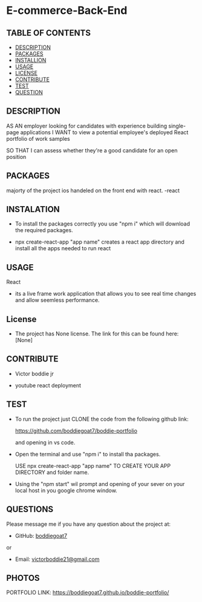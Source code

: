 # E-commerce-Back-End

## TABLE OF CONTENTS
  - [DESCRIPTION](#description)
  - [PACKAGES](#packages)
  - [INSTALLION](#installation)
  - [USAGE](#usage)
  - [LICENSE](#license)
  - [CONTRIBUTE](#contribute)
  - [TEST](#test)
  - [QUESTION](#questions)

## DESCRIPTION
        
AS AN employer looking for candidates with experience building single-page applications
I WANT to view a potential employee's deployed React portfolio of work samples

SO THAT I can assess whether they're a good candidate for an open position




## PACKAGES

majorty of the project ios handeled on the front end with react.
    -react 

            

## INSTALATION
      
- To install the packages correctly you use "npm i" which will download the required packages.

- npx create-react-app "app name"
    creates a react app directory and install all the apps needed to run react



## USAGE

React

- its a live frame work application that allows you to see real time changes and allow seemless performance.

## License

- The project has None license. The link for this can be found here: [None]

## CONTRIBUTE

- Victor boddie jr

- youtube react deployment

## TEST
      
- To run the project just CLONE the code from the following github link:

    https://github.com/boddiegoat7/boddie-portfolio

    and opening in vs code. 
 
 - Open the terminal and use "npm i" to install tha packages. 

    USE npx create-react-app "app name" TO CREATE YOUR APP DIRECTORY and folder name.


    
 - Using the "npm start" wil prompt and opening of your sever on your local host in you google chrome window.


 

## QUESTIONS

Please message me if you have any question about the project at:

- GitHub: [boddiegoat7](https://github.com/boddiegoat7)
        
or

- Email: [victorboddie21@gmail.com](mailto:victorboddie21@gmail.com})


## PHOTOS

PORTFOLIO LINK: https://boddiegoat7.github.io/boddie-portfolio/

